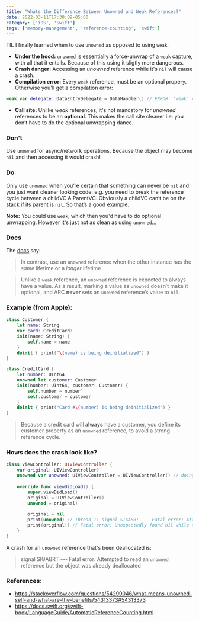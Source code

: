 ```yaml
---
title: "Whats the Difference Between Unowned and Weak References?"
date: 2022-03-11T17:30:09-05:00
category: ['iOS', 'Swift']
tags: ['memory-management', 'reference-counting', 'swift']
---
```


TIL I finally learned when to use `unowned` as opposed to using `weak`.

- **Under the hood:** `unowned` is essentially a force-unwrap of a `weak` capture, with all that it entails. Because of this using it sligtly more dangerous.
- **Crash danger:** Accessing an _unowned_ reference while it's `nil` will cause a crash.
- **Compilation error:** Every `weak` reference, must be an optional propery. Otherwise you'll get a compilation error:

```swift
weak var delegate: DataEntryDelegate = DataHandler() // ERROR: 'weak' variable should have optional type 'DataEntryDelegate?'
```

- **Call site:** Unlike _weak_ references, it's not mandatory for _unowned_ references to be an **optional**. This makes the call site cleaner i.e. you don’t have to do the optional unwrapping dance.

### Don't
Use `unowned` for async/network operations. Because the object may become `nil` and then accessing it would crash!

### Do
Only use `unowned` when you’re certain that something can never be `nil` and you just want cleaner looking code.
e.g. you need to break the reference cycle between a childVC & ParentVC. Obviously a childVC can’t be on the stack if its parent is `nil`. So that’s a good example.

**Note:** You could use `weak`, which then you'd have to do optional unwrapping. However it's just not as clean as using `unowned`...

### Docs
The [docs](https://docs.swift.org/swift-book/LanguageGuide/AutomaticReferenceCounting.html) say: 

> In contrast, use an `unowned` reference when the other instance has the _same_ lifetime or a _longer_ lifetime

> Unlike a `weak` reference, an `unowned` reference is expected to always have a value. As a result, marking a value as `unowned` doesn’t make it optional, and ARC **never** sets an `unowned` reference’s value to `nil`.


### Example (from Apple): 

```swift
class Customer {
    let name: String
    var card: CreditCard?
    init(name: String) {
        self.name = name
    }
    deinit { print("\(name) is being deinitialized") }
}

class CreditCard {
    let number: UInt64
    unowned let customer: Customer
    init(number: UInt64, customer: Customer) {
        self.number = number`
        self.customer = customer
    }
    deinit { print("Card #\(number) is being deinitialized") }
}
```

> Because a credit card will **always** have a customer, you define its customer property as an `unowned` reference, to avoid a strong reference cycle.

### Hows does the crash look like? 

```swift
class ViewController: UIViewController {
    var original: UIViewController?
    unowned var unowned: UIViewController = UIViewController() // doing this just because we need to initialize all non-optional properties...
    
    override func viewDidLoad() {
        super.viewDidLoad()
        original = UIViewController()
        unowned = original!
        
        original = nil
        print(unowned) // Thread 1: signal SIGABRT --- Fatal error: Attempted to read an unowned reference but the object was already deallocated
        print(original!) // Fatal error: Unexpectedly found nil while unwrapping an Optional value
    }
}
```

A crash for an `unowned` reference that's been deallocated is:

> signal SIGABRT --- Fatal error: Attempted to read an `unowned` reference but the object was already deallocated


### References:
- https://stackoverflow.com/questions/54299046/what-means-unowned-self-and-what-are-the-benefits/54313373#54313373
- https://docs.swift.org/swift-book/LanguageGuide/AutomaticReferenceCounting.html